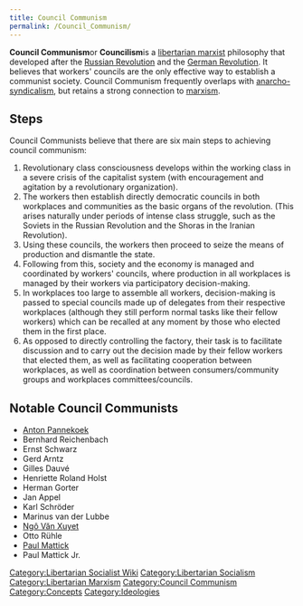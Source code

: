 ```yaml
---
title: Council Communism
permalink: /Council_Communism/
---
```


**Council Communism**or **Councilism**is a [libertarian
marxist](Libertarian_Marxism "wikilink") philosophy that developed after
the [Russian Revolution](October_Revolution_(Russia) "wikilink") and the
[German Revolution](German_Revolution "wikilink"). It believes that
workers' councils are the only effective way to establish a communist
society. Council Communism frequently overlaps with
[anarcho-syndicalism](Anarcho-Syndicalism "wikilink"), but retains a
strong connection to [marxism](marxism "wikilink").

## Steps

Council Communists believe that there are six main steps to achieving
council communism:

1.  Revolutionary class consciousness develops within the working class
    in a severe crisis of the capitalist system (with encouragement and
    agitation by a revolutionary organization).
2.  The workers then establish directly democratic councils in both
    workplaces and communities as the basic organs of the revolution.
    (This arises naturally under periods of intense class struggle, such
    as the Soviets in the Russian Revolution and the Shoras in the
    Iranian Revolution).
3.  Using these councils, the workers then proceed to seize the means of
    production and dismantle the state.
4.  Following from this, society and the economy is managed and
    coordinated by workers' councils, where production in all workplaces
    is managed by their workers via participatory decision-making.
5.  In workplaces too large to assemble all workers, decision-making is
    passed to special councils made up of delegates from their
    respective workplaces (although they still perform normal tasks like
    their fellow workers) which can be recalled at any moment by those
    who elected them in the first place.
6.  As opposed to directly controlling the factory, their task is to
    facilitate discussion and to carry out the decision made by their
    fellow workers that elected them, as well as facilitating
    cooperation between workplaces, as well as coordination between
    consumers/community groups and workplaces committees/councils.

## Notable Council Communists

- [Anton Pannekoek](Anton_Pannekoek "wikilink")
- Bernhard Reichenbach
- Ernst Schwarz
- Gerd Arntz
- Gilles Dauvé
- Henriette Roland Holst
- Herman Gorter
- Jan Appel
- Karl Schröder
- Marinus van der Lubbe
- [Ngô Văn Xuyet](Ngô_Văn_Xuyet "wikilink")
- Otto Rühle
- [Paul Mattick](Paul_Mattick "wikilink")
- Paul Mattick Jr.

[Category:Libertarian Socialist
Wiki](Category:Libertarian_Socialist_Wiki "wikilink")
[Category:Libertarian
Socialism](Category:Libertarian_Socialism "wikilink")
[Category:Libertarian Marxism](Category:Libertarian_Marxism "wikilink")
[Category:Council Communism](Category:Council_Communism "wikilink")
[Category:Concepts](Category:Concepts "wikilink")
[Category:Ideologies](Category:Ideologies "wikilink")